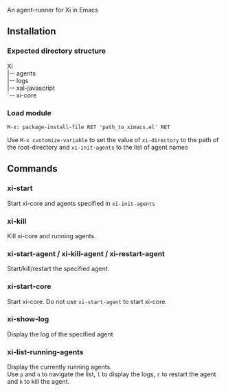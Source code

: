 An agent-runner for Xi in Emacs

## Installation
### Expected directory structure
Xi  
|-- agents  
|-- logs  
|-- xal-javascript  
\`-- xi-core  

### Load module
`M-x: package-install-file RET 'path_to_ximacs.el' RET`

Use `M-x customize-variable` to set the value of  `xi-directory` to the path of the root-directory and `xi-init-agents` to the list of agent names  

## Commands

### xi-start
Start xi-core and agents specified in `xi-init-agents`

### xi-kill
Kill xi-core and running agents.

### xi-start-agent / xi-kill-agent / xi-restart-agent
Start/kill/restart the specified agent.

### xi-start-core
Start xi-core.
Do not use `xi-start-agent` to start xi-core.

### xi-show-log
Display the log of the specified agent

### xi-list-running-agents
Display the currently running agents.  
Use `p` and `n` to navigate the list, `l` to display the logs, `r` to restart the agent and `k` to kill the agent.






